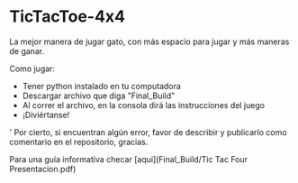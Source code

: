 # TicTacToe-4x4
La mejor manera de jugar gato, con más espacio para jugar y más maneras de ganar.

Como jugar:

- Tener python instalado en tu computadora
- Descargar archivo que diga "Final_Build"
- Al correr el archivo, en la consola dirá las instrucciones del juego
- ¡Diviértanse!


' Por cierto, si encuentran algún error, favor de describir y publicarlo como comentario en el repositorio, gracias.

Para una guía informativa checar [aquí](Final_Build/Tic Tac Four Presentacion.pdf)
